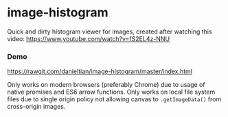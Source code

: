 # image-histogram

Quick and dirty histogram viewer for images, created after watching this video: https://www.youtube.com/watch?v=fS2EL4z-NNU

### Demo

https://rawgit.com/danieltian/image-histogram/master/index.html

Only works on modern browsers (preferably Chrome) due to usage of native promises and ES6 arrow functions. Only works on local file system files due to single origin policy not allowing canvas to `.getImageData()` from cross-origin images.
